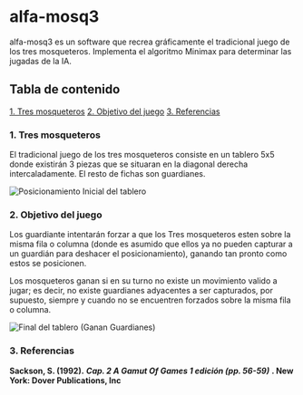 # alfa-mosq3

alfa-mosq3 es un software que recrea gráficamente el tradicional juego de los tres mosqueteros. Implementa el algoritmo Minimax para determinar las jugadas de la IA.

## Tabla de contenido

[1. Tres mosqueteros](#1-tres-mosqueteros)
[2. Objetivo del juego](#2-objetivo-del-juego)
[3. Referencias](#3-referencias)
### 1. Tres mosqueteros
El tradicional juego de los tres mosqueteros consiste en un tablero 5x5 donde existirán 3 piezas que se situaran en la diagonal derecha intercaladamente. El resto de fichas son guardianes.

![Posicionamiento Inicial del tablero](http://www.dma.fi.upm.es/recursos/aplicaciones/matematicas_recreativas/web/los_tres_mosqueteros/images/tableroinicial.jpg)

### 2. Objetivo del juego
Los guardiante intentarán forzar a que los Tres mosqueteros esten sobre la misma fila o columna (donde es asumido que ellos ya no pueden capturar a un guardián para deshacer el posicionamiento), ganando tan pronto como estos se posicionen.

Los mosqueteros ganan si en su turno no existe un movimiento valido a jugar; es decir, no existe guardianes adyacentes a ser capturados, por supuesto, siempre y cuando no se encuentren forzados sobre la misma fila o columna.

![Final del tablero (Ganan Guardianes)](http://www.dma.fi.upm.es/recursos/aplicaciones/matematicas_recreativas/web/los_tres_mosqueteros/images/enem-ganan.jpg)

### 3. Referencias
**Sackson, S. (1992).** ***Cap. 2 A Gamut Of Games 1 edición (pp. 56-59)*** **. New York: Dover Publications, Inc**